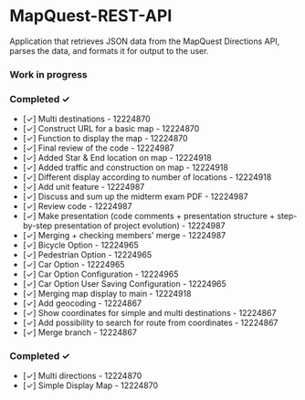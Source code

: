 # MapQuest-REST-API
Application that retrieves JSON data from the MapQuest Directions API, parses the data, and formats it for output to the user.

### Work in progress

### Completed ✓
- [✓] Multi destinations - 12224870
- [✓] Construct URL for a basic map - 12224870
- [✓] Function to display the map - 12224870
- [✓] Final review of the code - 12224987
- [✓] Added Star & End location on map - 12224918
- [✓] Added traffic and construction on map - 12224918
- [✓] Different display according to number of locations - 12224918
- [✓] Add unit feature - 12224987
- [✓] Discuss and sum up the midterm exam PDF - 12224987
- [✓] Review code - 12224987
- [✓] Make presentation (code comments + presentation structure + step-by-step presentation of project evolution) - 12224987
- [✓] Merging + checking members' merge - 12224987
- [✓] Bicycle Option - 12224965
- [✓] Pedestrian Option - 12224965
- [✓] Car Option - 12224965
- [✓] Car Option Configuration - 12224965
- [✓] Car Option User Saving Configuration - 12224965
- [✓] Merging map display to main - 12224918
- [✓] Add geocoding - 12224867
- [✓] Show coordinates for simple and multi destinations - 12224867
- [✓] Add possibility to search for route from coordinates - 12224867
- [✓] Merge branch - 12224867

### Completed ✓
- [✓] Multi directions - 12224870
- [✓] Simple Display Map - 12224870
